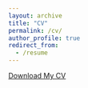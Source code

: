 ```yaml
---
layout: archive
title: "CV"
permalink: /cv/
author_profile: true
redirect_from:
  - /resume
---
```

[Download My CV]("https://github.com/zahrabashir98/zahrabashir98.github.io/CV.pdf")